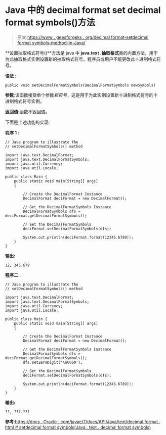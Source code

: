 # Java 中的 decimal format set decimal format symbols()方法

> 原文:[https://www . geesforgeks . org/decimal format-setdecimal format symbols-method-in-Java/](https://www.geeksforgeeks.org/decimalformat-setdecimalformatsymbols-method-in-java/)

**设置抽取格式符号()**方法是 java 中 **java.text .抽取格式**类的内置方法，用于为此抽取格式实例设置新的抽取格式符号。程序员或用户不能更改此十进制格式符号。

**语法** :

```
public void setDecimalFormatSymbols(DecimalFormatSymbols newSymbols)

```

**参数**:该函数接受单个参数*新符号*，这是用于为此实例设置新十进制格式符号的十进制格式符号实例。

**返回值**:函数不返回值。

下面是上述功能的实现:

**程序 1** :

```
// Java program to illustrate the
// setDecimalFormatSymbols() method

import java.text.DecimalFormat;
import java.text.DecimalFormatSymbols;
import java.util.Currency;
import java.util.Locale;

public class Main {
    public static void main(String[] args)
    {

        // Create the DecimalFormat Instance
        DecimalFormat deciFormat = new DecimalFormat();

        // Get the DecimalFormatSymbols Instance
        DecimalFormatSymbols dfs = deciFormat.getDecimalFormatSymbols();

        // Set the DecimalFormatSymbols
        deciFormat.setDecimalFormatSymbols(dfs);

        System.out.println(deciFormat.format(12345.6789));
    }
}
```

**输出:**

```
12, 345.679

```

**程序二** :

```
// Java program to illustrate the
// setDecimalFormatSymbols() method

import java.text.DecimalFormat;
import java.text.DecimalFormatSymbols;
import java.util.Currency;
import java.util.Locale;

public class Main {
    public static void main(String[] args)
    {

        // Create the DecimalFormat Instance
        DecimalFormat deciFormat = new DecimalFormat();

        // Get the DecimalFormatSymbols Instance
        DecimalFormatSymbols dfs = deciFormat.getDecimalFormatSymbols();
        dfs.setZeroDigit('\u0660');

        // Set the DecimalFormatSymbols
        deciFormat.setDecimalFormatSymbols(dfs);

        System.out.println(deciFormat.format(12345.6789));
    }
}
```

**输出:**

```
??, ???.???

```

**参考**:[https://docs . Oracle . com/javae/7/docs/API/Java/text/decimal format . html # setdecimal format symbols(Java . text . decimal format symbols)](https://docs.oracle.com/javase/7/docs/api/java/text/DecimalFormat.html#setDecimalFormatSymbols(java.text.DecimalFormatSymbols))